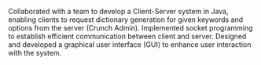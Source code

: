  Collaborated with a team to develop a Client-Server system in Java, enabling clients to request dictionary generation for given keywords and options from the server (Crunch Admin).
Implemented socket programming to establish efficient communication between client and server.
Designed and developed a graphical user interface (GUI) to enhance user interaction with the system. 
